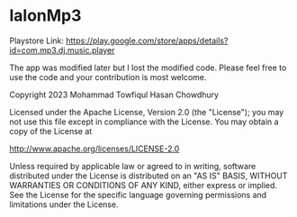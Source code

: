 # lalonMp3
Playstore Link:
https://play.google.com/store/apps/details?id=com.mp3.dj.music.player

The app was modified later but I lost the modified code. 
Please feel free to use the code and your contribution is most welcome.


Copyright 2023 Mohammad Towfiqul Hasan Chowdhury

Licensed under the Apache License, Version 2.0 (the "License");
you may not use this file except in compliance with the License.
You may obtain a copy of the License at

   http://www.apache.org/licenses/LICENSE-2.0

Unless required by applicable law or agreed to in writing, software
distributed under the License is distributed on an "AS IS" BASIS,
WITHOUT WARRANTIES OR CONDITIONS OF ANY KIND, either express or implied.
See the License for the specific language governing permissions and
limitations under the License.
